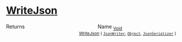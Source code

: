 # [WriteJson](./RectangleFConverter-100664062.md)



Returns<img width=200/>Name
<sub>[Void](https://docs.microsoft.com/en-us/dotnet/api/System.Void)</sub><img width=200/><sub>[WriteJson](./RectangleFConverter-100664062.md) ( [`JsonWriter`](./RectangleFConverter-100664062.md), [`Object`](https://docs.microsoft.com/en-us/dotnet/api/System.Object), [`JsonSerializer`](./RectangleFConverter-100664062.md) )</sub><br>


